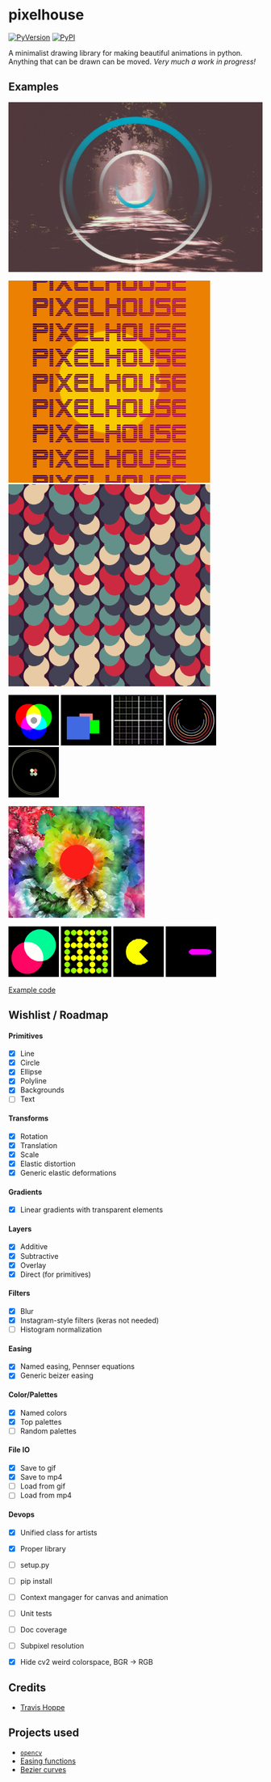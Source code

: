 # pixelhouse

[![PyVersion](https://img.shields.io/pypi/pyversions/pixelhouse.svg)](https://img.shields.io/pypi/pyversions/pixelhouse.svg)
[![PyPI](https://img.shields.io/pypi/v/pixelhouse.svg)](https://pypi.python.org/pypi/pixelhouse)

A minimalist drawing library for making beautiful animations in python.
Anything that can be drawn can be moved.
_Very much a work in progress!_

## Examples

[![Example image: blue woods](examples/blue_woods.png)](examples/blue_woods.py)

![](examples/logo_pixelhouse.png)
![](examples/circle_lines.png)

![](examples/simple_circles.png)
![](examples/simple_rectangle.png)
![](examples/simple_lines.png)
![](examples/teyleen_982.png)
![](examples/teyleen_116.png)

![](examples/instafilters_from_file.png)

![](examples/moving_circles.gif)
![](examples/checkerboard.gif)
![](examples/pacman.gif)
![](examples/timer.gif)


[Example code](generate_demos.py)

## Wishlist / Roadmap

#### Primitives 
+ [x] Line
+ [x] Circle
+ [x] Ellipse
+ [x] Polyline
+ [x] Backgrounds
+ [ ] Text

#### Transforms
+ [x] Rotation
+ [x] Translation
+ [x] Scale
+ [x] Elastic distortion
+ [x] Generic elastic deformations

#### Gradients
+ [x] Linear gradients with transparent elements

#### Layers
+ [x] Additive
+ [x] Subtractive
+ [x] Overlay
+ [x] Direct (for primitives)

#### Filters
+ [x] Blur
+ [x] Instagram-style filters (keras not needed)
+ [ ] Histogram normalization

#### Easing
+ [x] Named easing, Pennser equations
+ [x] Generic beizer easing

#### Color/Palettes
+ [x] Named colors
+ [x] Top palettes
+ [ ] Random palettes

#### File IO
+ [x] Save to gif
+ [x] Save to mp4 
+ [ ] Load from gif
+ [ ] Load from mp4

#### Devops
+ [x] Unified class for artists
+ [x] Proper library
+ [ ] setup.py
+ [ ] pip install
+ [ ] Context mangager for canvas and animation
+ [ ] Unit tests
+ [ ] Doc coverage
+ [ ] Subpixel resolution
+ [x] Hide cv2 weird colorspace, BGR -> RGB


## Credits

+ [Travis Hoppe](https://twitter.com/metasemantic?lang=en)

## Projects used 

+ [`opencv`](https://opencv.org/)
+ [Easing functions](https://github.com/semitable/easing-functions)
+ [Bezier curves](https://github.com/reptillicus/Bezier)
